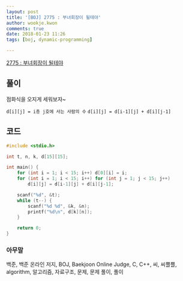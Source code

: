 ```yaml
---
layout: post
title: '[BOJ] 2775 : 부녀회장이 될테야'
author: wookje.kwon
comments: true
date: 2018-01-23 11:26
tags: [boj, dynamic-programming]

---
```


[2775 : 부녀회장이 될테야](https://www.acmicpc.net/problem/2775)

## 풀이

점화식을 오지게 세워보자~

`d[i][j] = i층 j호에 사는 사람의 수`
`d[i][j] = d[i-1][j] + d[i][j-1]`

## 코드

```cpp
#include <stdio.h>

int t, n, k, d[15][15];

int main() {
	for (int i = 1; i < 15; i++) d[0][i] = i;
	for (int i = 1; i < 15; i++) for (int j = 1; j < 15; j++)
		d[i][j] = d[i-1][j] + d[i][j-1];

	scanf("%d", &t);
	while (t--) {
		scanf("%d %d", &k, &n);
		printf("%d\n", d[k][n]);
	}

	return 0;
}
```

### 아무말  
백준, 백준 온라인 저지, BOJ, Baekjoon Online Judge, C, C++, 씨, 씨쁠쁠, algorithm, 알고리즘, 자료구조, 문제, 문제 풀이, 풀이
